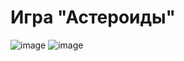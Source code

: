 # Игра "Астероиды"
![image](https://github.com/user-attachments/assets/144fc80a-a937-4d29-9913-cffd9cc77504)
![image](https://github.com/user-attachments/assets/ec3f1ee7-dcde-4682-a5bc-07801e898c18)

